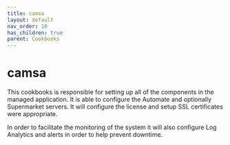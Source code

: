 ```yaml
---
title: camsa
layout: default
nav_order: 10
has_children: true
parent: Cookbooks
---
```


# camsa

This cookbooks is responsible for setting up all of the components in the managed application. It is able to configure the Automate and optionally Supermarket servers. It will configure the license and setup SSL certificates were appropriate.

In order to facilitate the monitoring of the system it will also configure Log Analytics and alerts in order to help prevent downtime.